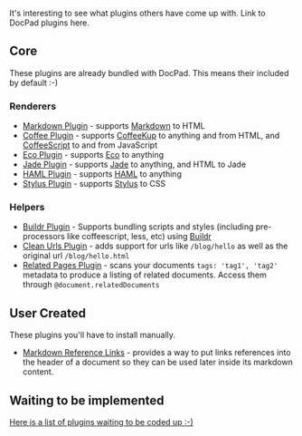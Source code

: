 It's interesting to see what plugins others have come up with. Link to DocPad plugins here.

## Core

These plugins are already bundled with DocPad. This means their included by default :-)

### Renderers

- [Markdown Plugin](https://github.com/bevry/docpad/blob/master/lib/plugins/renderers/markdown.plugin.coffee) - supports [Markdown](ttp://daringfireball.net/projects/markdown/basics) to HTML
- [Coffee Plugin](https://github.com/bevry/docpad/blob/master/lib/plugins/renderers/coffee.plugin.coffee) - supports [CoffeeKup](http://coffeekup.org/) to anything and from HTML, and [CoffeeScript](http://jashkenas.github.com/coffee-script/) to and from JavaScript
- [Eco Plugin](https://github.com/bevry/docpad/blob/master/lib/plugins/renderers/eco.plugin.coffee) - supports [Eco](https://github.com/sstephenson/eco) to anything
- [Jade Plugin](https://github.com/bevry/docpad/blob/master/lib/plugins/renderers/jade.plugin.coffee) - supports [Jade](http://jade-lang.com/) to anything, and HTML to Jade
- [HAML Plugin](https://github.com/bevry/docpad/blob/master/lib/plugins/renderers/haml.plugin.coffee) - supports [HAML](http://haml-lang.com/) to anything
- [Stylus Plugin](https://github.com/bevry/docpad/blob/master/lib/plugins/renderers/stylus.plugin.coffee) - supports [Stylus](http://learnboost.github.com/stylus/) to CSS

### Helpers

- [Buildr Plugin](https://github.com/bevry/docpad/blob/master/lib/plugins/helpers/buildr.plugin.coffee) - Supports bundling scripts and styles (including pre-processors like coffeescript, less, etc) using [Buildr](https://github.com/bevry/buildr.npm)
- [Clean Urls Plugin](https://github.com/bevry/docpad/blob/master/lib/plugins/helpers/cleanurls.plugin.coffee) - adds support for urls like `/blog/hello` as well as the original url `/blog/hello.html`
- [Related Pages Plugin](https://github.com/bevry/docpad/blob/master/lib/plugins/helpers/relations.plugin.coffee) - scans your documents `tags: 'tag1', 'tag2'` metadata to produce a listing of related documents. Access them through `@document.relatedDocuments`


## User Created

These plugins you'll have to install manually.

- [Markdown Reference Links](https://github.com/Delapouite/docpad-markdownreferencelinks) - provides a way to put links references into the header of a document so they can be used later inside its markdown content.


## Waiting to be implemented

[Here is a list of plugins waiting to be coded up :-)](https://github.com/bevry/docpad/issues?labels=plugin&sort=created&direction=desc&state=open&page=1)